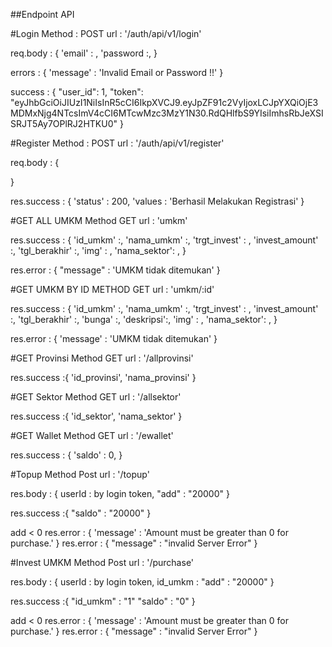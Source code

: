 ##Endpoint API

#Login
Method : POST
url : '/auth/api/v1/login'

req.body : {
  'email' : ,
  'password  :,
}

errors : {
  'message' : 'Invalid Email or Password !!'
}

success : {
    "user_id": 1,
    "token": "eyJhbGciOiJIUzI1NiIsInR5cCI6IkpXVCJ9.eyJpZF91c2VyIjoxLCJpYXQiOjE3MDMxNjg4NTcsImV4cCI6MTcwMzc3MzY1N30.RdQHlfbS9YIsiImhsRbJeXSISRJT5Ay7OPlRJ2HTKU0"
}

#Register 
Method : POST
url : '/auth/api/v1/register'

req.body : {
  
}

res.success : {
  'status' : 200,
  'values : 'Berhasil Melakukan Registrasi'
}


#GET ALL UMKM
Method GET
url : 'umkm'

res.success : {
  'id_umkm' :,
  'nama_umkm' :,
  'trgt_invest' : ,
  'invest_amount' :,
  'tgl_berakhir' :,
  'img' : ,
  'nama_sektor': ,
}

res.error : {
  "message" : 'UMKM tidak ditemukan'
}

#GET UMKM BY ID
METHOD GET
url : 'umkm/:id'

res.success : {
  'id_umkm' :,
  'nama_umkm' :,
  'trgt_invest' : ,
  'invest_amount' :,
  'tgl_berakhir' :,
  'bunga' :,
  'deskripsi':,
  'img' : ,
  'nama_sektor': ,
}

res.error : {
  'message' : 'UMKM tidak ditemukan'
}

#GET Provinsi
Method GET
url : '/allprovinsi'

res.success :{
  'id_provinsi',
  'nama_provinsi'
}

#GET Sektor
Method GET
url : '/allsektor'

res.success :{
  'id_sektor',
  'nama_sektor'
}

#GET Wallet 
Method GET
url : '/ewallet'

res.success : {
  'saldo' : 0,
}

#Topup
Method Post
url : '/topup'

res.body : {
  userId : by login token,
  "add" : "20000"
}

res.success :{
  "saldo" : "20000"
}

add < 0 
res.error : {
  'message' : 'Amount must be greater than 0 for purchase.'
}
res.error : {
  "message" : "invalid Server Error"
}

#Invest UMKM
Method Post
url : '/purchase'

res.body : {
  userId : by login token,
  id_umkm : 
  "add" : "20000"
}

res.success :{
  "id_umkm" : "1"
  "saldo" : "0"
}

add < 0 
res.error : {
  'message' : 'Amount must be greater than 0 for purchase.'
}
res.error : {
  "message" : "invalid Server Error"
}








